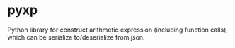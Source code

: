 # pyxp
Python library for construct arithmetic expression (including function calls), which can be serialize to/deserialize from json.
